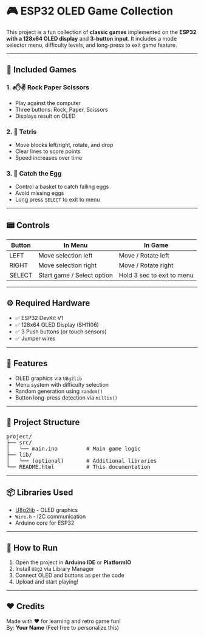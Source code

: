<!DOCTYPE html>
<html lang="en">
<head>
  <meta charset="UTF-8">
</head>
<body>

<h1>🎮 ESP32 OLED Game Collection</h1>

<p>This project is a fun collection of <strong>classic games</strong> implemented on the <strong>ESP32 with a 128x64 OLED display</strong> and <strong>3-button input</strong>. It includes a mode selector menu, difficulty levels, and long-press to exit game feature.</p>

<hr>

<h2>🧩 Included Games</h2>

<h3>1. ✊✋✌️ Rock Paper Scissors</h3>
<ul>
  <li>Play against the computer</li>
  <li>Three buttons: Rock, Paper, Scissors</li>
  <li>Displays result on OLED</li>
</ul>

<h3>2. 🧱 Tetris</h3>
<ul>
  <li>Move blocks left/right, rotate, and drop</li>
  <li>Clear lines to score points</li>
  <li>Speed increases over time</li>
</ul>

<h3>3. 🥚 Catch the Egg</h3>
<ul>
  <li>Control a basket to catch falling eggs</li>
  <li>Avoid missing eggs</li>
  <li>Long press <code>SELECT</code> to exit to menu</li>
</ul>

<hr>

<h2>📟 Controls</h2>

<table>
  <thead>
    <tr>
      <th>Button</th>
      <th>In Menu</th>
      <th>In Game</th>
    </tr>
  </thead>
  <tbody>
    <tr>
      <td>LEFT</td>
      <td>Move selection left</td>
      <td>Move / Rotate left</td>
    </tr>
    <tr>
      <td>RIGHT</td>
      <td>Move selection right</td>
      <td>Move / Rotate right</td>
    </tr>
    <tr>
      <td>SELECT</td>
      <td>Start game / Select option</td>
      <td>Hold 3 sec to exit to menu</td>
    </tr>
  </tbody>
</table>

<hr>

<h2>⚙️ Required Hardware</h2>
<ul>
  <li>✅ ESP32 DevKit V1</li>
  <li>✅ 128x64 OLED Display (SH1106)</li>
  <li>✅ 3 Push buttons (or touch sensors)</li>
  <li>✅ Jumper wires</li>
</ul>

<hr>

<h2>🧠 Features</h2>
<ul>
  <li>OLED graphics via <code>U8g2lib</code></li>
  <li>Menu system with difficulty selection</li>
  <li>Random generation using <code>random()</code></li>
  <li>Button long-press detection via <code>millis()</code></li>
</ul>

<hr>

<h2>📁 Project Structure</h2>

<pre>
project/
├── src/
│   └── main.ino         # Main game logic
├── lib/
│   └── (optional)       # Additional libraries
└── README.html          # This documentation
</pre>

<hr>

<h2>📦 Libraries Used</h2>
<ul>
  <li><a href="https://github.com/olikraus/u8g2" target="_blank">U8g2lib</a> - OLED graphics</li>
  <li><code>Wire.h</code> - I2C communication</li>
  <li>Arduino core for ESP32</li>
</ul>

<hr>

<h2>🚀 How to Run</h2>
<ol>
  <li>Open the project in <strong>Arduino IDE</strong> or <strong>PlatformIO</strong></li>
  <li>Install <code>U8g2</code> via Library Manager</li>
  <li>Connect OLED and buttons as per the code</li>
  <li>Upload and start playing!</li>
</ol>

<hr>

<h2>❤️ Credits</h2>
<p>Made with ❤️ for learning and retro game fun!<br>
By: <strong>Your Name</strong> (Feel free to personalize this)</p>

</body>
</html>
